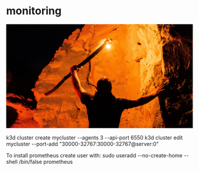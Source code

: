# monitoring

![Photo by Bobby Stevenson on Unsplash](readme-pic.jpg)

k3d cluster create mycluster --agents 3 --api-port 6550
k3d cluster edit mycluster --port-add "30000-32767:30000-32767@server:0"

To install prometheus create user with:
sudo useradd --no-create-home --shell /bin/false prometheus
